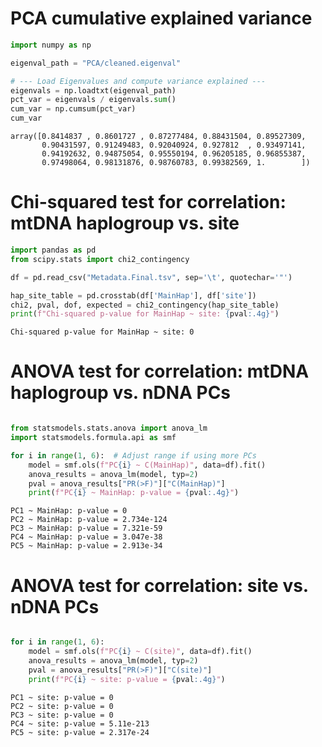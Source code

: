 

  


# PCA cumulative explained variance
```python
import numpy as np

eigenval_path = "PCA/cleaned.eigenval"

# --- Load Eigenvalues and compute variance explained ---
eigenvals = np.loadtxt(eigenval_path)
pct_var = eigenvals / eigenvals.sum()
cum_var = np.cumsum(pct_var)
cum_var
```
```
array([0.8414837 , 0.8601727 , 0.87277484, 0.88431504, 0.89527309,
       0.90431597, 0.91249483, 0.92040924, 0.927812  , 0.93497141,
       0.94192632, 0.94875054, 0.95550194, 0.96205185, 0.96855387,
       0.97498064, 0.98131876, 0.98760783, 0.99382569, 1.        ])
```





# Chi-squared test for correlation: mtDNA haplogroup vs. site
```python
import pandas as pd
from scipy.stats import chi2_contingency

df = pd.read_csv("Metadata.Final.tsv", sep='\t', quotechar='"')

hap_site_table = pd.crosstab(df['MainHap'], df['site'])
chi2, pval, dof, expected = chi2_contingency(hap_site_table)
print(f"Chi-squared p-value for MainHap ~ site: {pval:.4g}")
```
```
Chi-squared p-value for MainHap ~ site: 0
```

# ANOVA test for correlation: mtDNA haplogroup vs. nDNA PCs
```python

from statsmodels.stats.anova import anova_lm
import statsmodels.formula.api as smf

for i in range(1, 6):  # Adjust range if using more PCs
    model = smf.ols(f"PC{i} ~ C(MainHap)", data=df).fit()
    anova_results = anova_lm(model, typ=2)
    pval = anova_results["PR(>F)"]["C(MainHap)"]
    print(f"PC{i} ~ MainHap: p-value = {pval:.4g}")
```
```
PC1 ~ MainHap: p-value = 0
PC2 ~ MainHap: p-value = 2.734e-124
PC3 ~ MainHap: p-value = 7.321e-59
PC4 ~ MainHap: p-value = 3.047e-38
PC5 ~ MainHap: p-value = 2.913e-34
```
# ANOVA test for correlation: site vs. nDNA PCs
```python

for i in range(1, 6):
    model = smf.ols(f"PC{i} ~ C(site)", data=df).fit()
    anova_results = anova_lm(model, typ=2)
    pval = anova_results["PR(>F)"]["C(site)"]
    print(f"PC{i} ~ site: p-value = {pval:.4g}")
```
```
PC1 ~ site: p-value = 0
PC2 ~ site: p-value = 0
PC3 ~ site: p-value = 0
PC4 ~ site: p-value = 5.11e-213
PC5 ~ site: p-value = 2.317e-24
```
